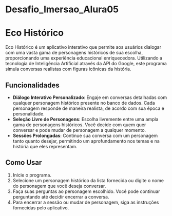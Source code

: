 # Desafio_Imersao_Alura05
# Eco Histórico

Eco Histórico é um aplicativo interativo que permite aos usuários dialogar com uma vasta gama de personagens históricos de sua escolha, proporcionando uma experiência educacional enriquecedora. Utilizando a tecnologia de Inteligência Artificial através da API do Google, este programa simula conversas realistas com figuras icônicas da história.

## Funcionalidades

- **Diálogo Interativo Personalizado**: Engaje em conversas detalhadas com qualquer personagem histórico presente no banco de dados. Cada personagem responde de maneira realista, de acordo com sua época e personalidade.
- **Seleção Livre de Personagens**: Escolha livremente entre uma ampla gama de personagens históricos. Você decide com quem quer conversar e pode mudar de personagem a qualquer momento.
- **Sessões Prolongadas**: Continue sua conversa com um personagem tanto quanto desejar, permitindo um aprofundamento nos temas e na história que eles representam.

## Como Usar

1. Inicie o programa.
2. Selecione um personagem histórico da lista fornecida ou digite o nome do personagem que você deseja conversar.
3. Faça suas perguntas ao personagem escolhido. Você pode continuar perguntando até decidir encerrar a conversa.
4. Para encerrar a sessão ou mudar de personagem, siga as instruções fornecidas pelo aplicativo.
